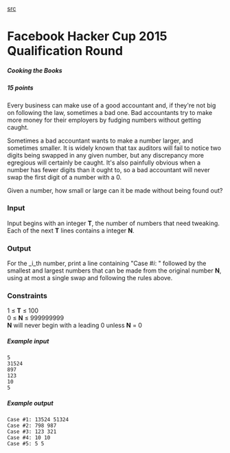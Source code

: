 [src](/hackercup/problems.php?pid=582062045257424&round=742632349177460)

# Facebook Hacker Cup 2015 Qualification Round

##### Cooking the Books

##### 15 points 

Every business can make use of a good accountant and, if they're not big on
following the law, sometimes a bad one. Bad accountants try to make more money
for their employers by fudging numbers without getting caught.

Sometimes a bad accountant wants to make a number larger, and sometimes
smaller. It is widely known that tax auditors will fail to notice two digits
being swapped in any given number, but any discrepancy more egregious will
certainly be caught. It's also painfully obvious when a number has fewer
digits than it ought to, so a bad accountant will never swap the first digit
of a number with a 0.

Given a number, how small or large can it be made without being found out?

### Input

Input begins with an integer **T**, the number of numbers that need tweaking.
Each of the next **T** lines contains a integer **N**.

### Output

For the _i_th number, print a line containing "Case #_i_: " followed by the
smallest and largest numbers that can be made from the original number **N**,
using at most a single swap and following the rules above.

### Constraints

1 ≤ **T** ≤ 100  
0 ≤ **N** ≤ 999999999  
**N** will never begin with a leading 0 unless **N** = 0  

##### Example input

```
5
31524
897
123
10
5

```

##### Example output

```
Case #1: 13524 51324
Case #2: 798 987
Case #3: 123 321
Case #4: 10 10
Case #5: 5 5

```
